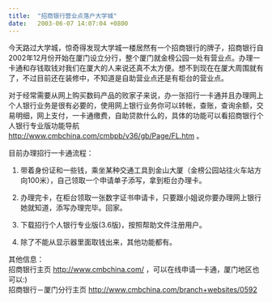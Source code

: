 ```yaml
---
title:  "招商银行营业点落户大学城"
date:   2003-06-07 14:07:04 +0800
---
```


今天路过大学城，惊奇得发现大学城一楼居然有一个招商银行的牌子，招商银行自2002年12月份开始在厦门设立分行，整个厦门就金榜公园一处有营业点。办理一卡通和存钱取钱对我们在厦大的人来说还真不太方便。想不到现在在厦大周围就有了，不过目前还在装修中，不知道是自助营业点还是有柜台的营业点。  

对于经常需要从网上购买数码产品的败家子来说，办一张招行一卡通并且办理网上个人银行业务是很有必要的，使用网上银行业务你可以转帐，查账，查询余额，交易明细，网上支付，一卡通缴费，自助贷款什么的，具体的功能可以看招商银行个人银行专业版功能导航 http://www.cmbchina.com/cmbpb/v36/gb/Page/FL.htm 。  

目前办理招行一卡通流程：

  1. 带着身份证和一些钱，乘坐某种交通工具到金山大厦（金榜公园站往火车站方向100米），自己领取一个申请单子添写，拿到柜台办理卡。

  2. 办理完卡，在柜台领取一张数字证书申请卡，只要跟小姐说你要办理网上银行她就知道，添写办理完毕。回家。

  3. 下载招行个人银行专业版(3.6版)，按照帮助文件注册用户。

  4. 除了不能从显示器里面取钱出来，其他功能都有。

其他信息：  
招商银行主页 http://www.cmbchina.com/ ，可以在线申请一卡通，厦门地区也可以:)  
招商银行－厦门分行主页 http://www.cmbchina.com/branch+websites/0592

